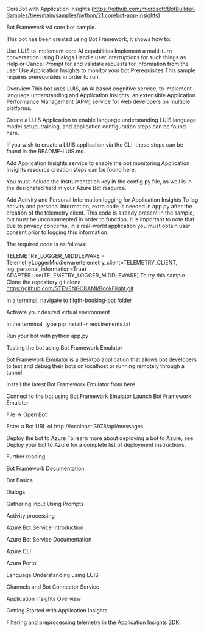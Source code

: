 CoreBot with Application Insights (https://github.com/microsoft/BotBuilder-Samples/tree/main/samples/python/21.corebot-app-insights)

Bot Framework v4 core bot sample.

This bot has been created using Bot Framework, it shows how to:

Use LUIS to implement core AI capabilities
Implement a multi-turn conversation using Dialogs
Handle user interruptions for such things as Help or Cancel
Prompt for and validate requests for information from the user
Use Application Insights to monitor your bot
Prerequisites
This sample requires prerequisites in order to run.

Overview
This bot uses LUIS, an AI based cognitive service, to implement language understanding and Application Insights, an extensible Application Performance Management (APM) service for web developers on multiple platforms.

Create a LUIS Application to enable language understanding
LUIS language model setup, training, and application configuration steps can be found here.

If you wish to create a LUIS application via the CLI, these steps can be found in the README-LUIS.md.

Add Application Insights service to enable the bot monitoring
Application Insights resource creation steps can be found here.

You must include the instrumentation key in the config.py file, as well is in the designated field in your Azure Bot resource.

Add Activity and Personal Information logging for Application Insights
To log activity and personal information, extra code is needed in app.py after the creation of the telemetry client. This code is already present in the sample, but must be unconmmented in order to function. It is important to note that due to privacy concerns, in a real-world application you must obtain user consent prior to logging this information.

The required code is as follows:

TELEMETRY_LOGGER_MIDDLEWARE = TelemetryLoggerMiddleware(telemetry_client=TELEMETRY_CLIENT, log_personal_information=True)
ADAPTER.use(TELEMETRY_LOGGER_MIDDLEWARE)
To try this sample
Clone the repository
git clone https://github.com/STEVENGOBAMI/BookFlight.git

In a terminal, navigate to fligth-booking-bot folder

Activate your desired virtual environment

In the terminal, type pip install -r requirements.txt

Run your bot with python app.py

Testing the bot using Bot Framework Emulator

Bot Framework Emulator is a desktop application that allows bot developers to test and debug their bots on localhost or running remotely through a tunnel.

Install the latest Bot Framework Emulator from here

Connect to the bot using Bot Framework Emulator
Launch Bot Framework Emulator

File -> Open Bot

Enter a Bot URL of http://localhost:3978/api/messages

Deploy the bot to Azure
To learn more about deploying a bot to Azure, see Deploy your bot to Azure for a complete list of deployment instructions.

Further reading

Bot Framework Documentation

Bot Basics

Dialogs

Gathering Input Using Prompts

Activity processing

Azure Bot Service Introduction

Azure Bot Service Documentation

Azure CLI

Azure Portal

Language Understanding using LUIS

Channels and Bot Connector Service

Application insights Overview

Getting Started with Application Insights

Filtering and preprocessing telemetry in the Application Insights SDK
